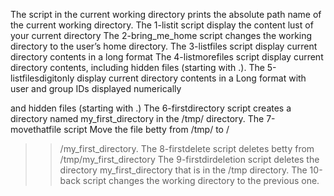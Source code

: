 The script in the current working directory prints the absolute path name of the current working directory.
The 1-listit script display the content lust of your current directory
The 2-bring_me_home script changes the working directory to the user’s home directory.
The 3-listfiles script display current directory contents in a long format
 The 4-listmorefiles script display current directory contents, including hidden files (starting with .).
The 5-listfilesdigitonly display current directory contents in a Long format with user and group IDs displayed numerically

and hidden files (starting with .)
The 6-firstdirectory script creates a directory named my_first_directory in the /tmp/ directory.
The 7-movethatfile script Move the file betty from /tmp/ to /

 >>/my_first_directory.
The 8-firstdelete script deletes betty from /tmp/my_first_directory
The 9-firstdirdeletion script deletes the directory my_first_directory that is in the /tmp directory.
The 10-back script changes the working directory to the previous one.
